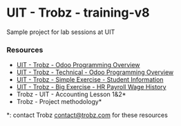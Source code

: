 # UIT - Trobz - training-v8
Sample project for lab sessions at UIT

### Resources
- [UIT - Trobz - Odoo Programming Overview](http://www.slideshare.net/tttungtt/uit-trobz-odoo-programming-overview)
- [UIT - Trobz - Technical - Odoo Programming Overview](https://docs.google.com/document/d/1uK-aSx5NFd66YvACjbvl_064STtV8DP3ZvlBFwfvyyM/edit)
- [UIT - Trobz - Simple Exercise - Student Information](https://docs.google.com/document/d/1Jkh4nGr6yDQoHJAyyNDCnkJCQitcj_OzD4jH-e0ySn0/edit)
- [UIT - Trobz - Big Exercise - HR Payroll Wage History](https://docs.google.com/document/d/1YbmIJR7IZGAco8hLZhrnHRf1SoF6t7hRw27X7Vupk3s/edit)
- Trobz - UIT - Accounting Lesson 1&2*
- Trobz - Project methodology*

*: contact Trobz <contact@trobz.com> for these resources
